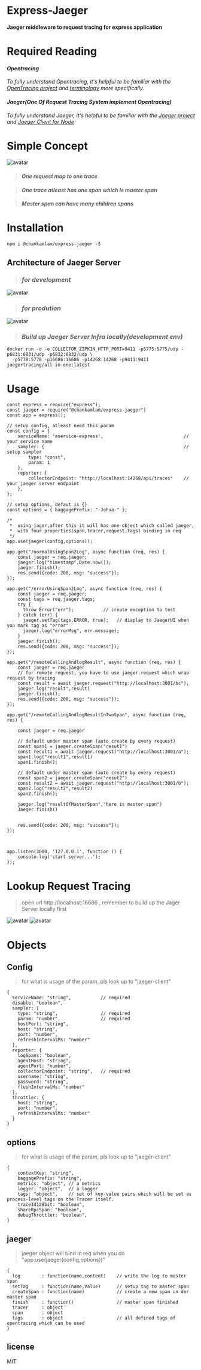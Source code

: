 # Express-Jaeger

**Jaeger middleware to request tracing for express application**

# Required Reading 

#### _Opentracing_ 
   _To fully understand Opentracing, it's helpful to be familiar with the [OpenTracing project](http://opentracing.io) and
[terminology](http://opentracing.io/documentation/pages/spec.html) more specifically._

#### _Jaeger(One Of Request Tracing System implement Opentracing)_
   _To fully understand Jaeger, it's helpful to be familiar with the [Jaeger project](https://www.jaegertracing.io) and [Jaeger Client for Node](https://www.npmjs.com/package/jaeger-client)_

# Simple Concept
![avatar](https://www.jaegertracing.io/img/spans-traces.png)

> #### _One request map to one trace_

> #### _One trace atleast has one span which is master span_

> #### _Master span can have many children spans_



# Installation

```
npm i @chankamlam/express-jaeger -S
```

## Architecture of Jaeger Server

> ### _for development_
![avatar](https://www.jaegertracing.io/img/architecture-v1.png)

> ### _for prodution_
![avatar](https://www.jaegertracing.io/img/architecture-v2.png)

> ### _Build up Jaeger Server Infra locally(development env)_

```
docker run -d -e COLLECTOR_ZIPKIN_HTTP_PORT=9411 -p5775:5775/udp -p6831:6831/udp -p6832:6832/udp \
  -p5778:5778 -p16686:16686 -p14268:14268 -p9411:9411 jaegertracing/all-in-one:latest
```


# Usage
```
const express = require("express");
const jaeger = require("@chankamlam/express-jaeger")
const app = express();

// setup config, atleast need this param
const config = {
    serviceName: 'aservice-express',                              // your service name
    sampler: {                                                    // setup sampler
        type: "const",
        param: 1
    },
    reporter: {
        collectorEndpoint: "http://localhost:14268/api/traces"    // your jaeger server endpoint
    },
};

// setup options, defaut is {}
const options = { baggagePrefix: "-Johua-" };

/*  
 *  using jager,after this it will has one object which called jaeger,
 *  with four properties(span,tracer,request,tags) binding in req
 */
app.use(jaeger(config,options));

app.get("/normalUsingSpan2Log", async function (req, res) {
    const jaeger = req.jaeger;
    jaeger.log("timestamp",Date.now());
    jaeger.finish();
    res.send({code: 200, msg: "success"});
});

app.get("/errorUsingSpan2Log", async function (req, res) {
    const jaeger = req.jaeger;
    const tags = req.jaeger.tags;
    try {
      throw Error("err");           // create exception to test
    } catch (err) {
      jaeger.setTag(tags.ERROR, true);   // diaplay to JaegerUI when you mark tag as "error"
      jaeger.log("errorMsg", err.message);
    }
    jaeger.finish();
    res.send({code: 200, msg: "success"});
});

app.get("/remoteCallingAndlogResult", async function (req, res) {
    const jaeger = req.jaeger
    // for remote request, you have to use jaeger.request which wrap request by tracing
    const result = await jaeger.request("http://localhost:3001/bc");
    jaeger.log("result",result)
    jaeger.finish();
    res.send({code: 200, msg: "success"});
});

app.get("/remoteCallingAndlogResultInTwoSpan", async function (req, res) {

    const jaeger = req.jaeger

    // default under master span (auto create by every request)
    const span1 = jaeger.createSpan("resut1")
    const result1 = await jaeger.request("http://localhost:3001/a");
    span1.log("result1",result1)
    span1.finish();

    // default under master span (auto create by every request)
    const span2 = jaeger.createSpan("resut2")
    const result2 = await jaeger.request("http://localhost:3001/b");
    span2.log("result2",result2)
    span2.finish();

    jaeger.log("resultOfMasterSpan","here is master span")
    Jaeger.finish()


    res.send({code: 200, msg: "success"});
});



app.listen(3000, '127.0.0.1', function () {
    console.log('start server...');
});

```
# Lookup Request Tracing

> open url  http://localhost:16686 , remember to build up the Jager Server locally first

![avatar](https://raw.githubusercontent.com/chankamlam/express-jaeger/master/pic/1.png)
![avatar](https://raw.githubusercontent.com/chankamlam/express-jaeger/master/pic/2.png)


# Objects

## Config
> for what is usage of the param, pls look up to "jaeger-client"
```
{
  serviceName: "string",           // required
  disable: "boolean",
  sampler: {
    type: "string",                // required
    param: "number",               // required
    hostPort: "string",
    host: "string",
    port: "number",
    refreshIntervalMs: "number"
  },
  reporter: {
    logSpans: "boolean",
    agentHost: "string",
    agentPort: "number",
    collectorEndpoint: "string",   // required
    username: "string",
    password: "string",
    flushIntervalMs: "number"
  },
  throttler: {
    host: "string",
    port: "number",
    refreshIntervalMs: "number"
  }
}
```

## options
> for what is usage of the param, pls look up to "jaeger-client"
```
{
    contextKey: "string",
    baggagePrefix: "string",
    metrics: "object", // a metrics
    logger: "object",  // a logger
    tags: "object",    // set of key-value pairs which will be set as process-level tags on the Tracer itself.
    traceId128bit: "boolean",
    shareRpcSpan: "boolean",
    debugThrottler: "boolean",
}
```

## jaeger
> jaeger object will bind in req when you do "app.use(jaeger(config,options))"
```
{
  log        : function(name,content)    // write the log to master span
  setTag     : function(name,Value)      // setup tag to master span
  createSpan : function(name)            // create a new span un der master span
  finish     : function()                // master span finished
  tracer     : object
  span       : object
  tags       : object                    // all defined tags of opentracing which can be used
}
```

## license
MIT